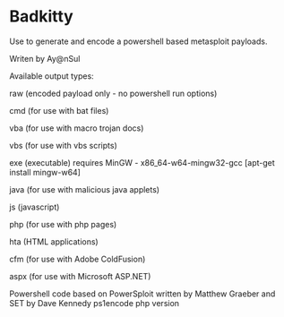 # Badkitty
Use to generate and encode a powershell based metasploit payloads.

Writen by Ay@nSul 

Available output types:

raw (encoded payload only - no powershell run options)

cmd (for use with bat files)

vba (for use with macro trojan docs)

vbs (for use with vbs scripts)

exe (executable) requires MinGW - x86_64-w64-mingw32-gcc [apt-get install mingw-w64]

java (for use with malicious java applets)

js (javascript)

php (for use with php pages)

hta (HTML applications)

cfm (for use with Adobe ColdFusion)

aspx (for use with Microsoft ASP.NET)

Powershell code based on PowerSploit written by Matthew Graeber and SET by Dave Kennedy
ps1encode php version
